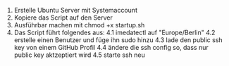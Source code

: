1.  Erstelle Ubuntu Server mit Systemaccount
2.  Kopiere das Script auf den Server
3.  Ausführbar machen mit chmod +x startup.sh
4.  Das Script führt folgendes aus:
4.1 imedatectl auf "Europe/Berlin"
4.2 erstelle einen Benutzer und füge ihn sudo hinzu
4.3 lade den public ssh key von einem GitHub Profil
4.4 ändere die ssh config so, dass nur public key aktzeptiert wird
4.5 starte ssh neu
